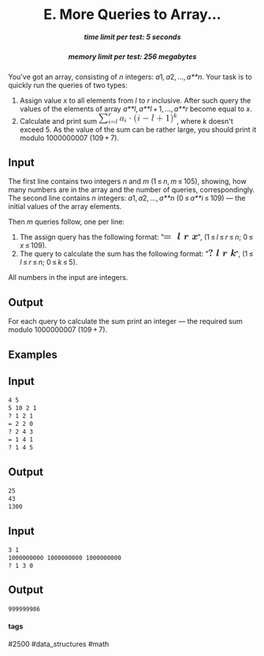 <h1 style='text-align: center;'> E. More Queries to Array...</h1>

<h5 style='text-align: center;'>time limit per test: 5 seconds</h5>
<h5 style='text-align: center;'>memory limit per test: 256 megabytes</h5>

You've got an array, consisting of *n* integers: *a*1, *a*2, ..., *a**n*. Your task is to quickly run the queries of two types:

1. Assign value *x* to all elements from *l* to *r* inclusive. After such query the values of the elements of array *a**l*, *a**l* + 1, ..., *a**r* become equal to *x*.
2. Calculate and print sum ![](images/920d5e77b57e41992ceefa42465edf8cfc006a39.png), where *k* doesn't exceed 5. As the value of the sum can be rather large, you should print it modulo 1000000007 (109 + 7).
## Input

The first line contains two integers *n* and *m* (1 ≤ *n*, *m* ≤ 105), showing, how many numbers are in the array and the number of queries, correspondingly. The second line contains *n* integers: *a*1, *a*2, ..., *a**n* (0 ≤ *a**i* ≤ 109) — the initial values of the array elements.

Then *m* queries follow, one per line:

1. The assign query has the following format: "![](images/b2ef693fd11e9e29c50f180848ea668ed6d33b22.png)", (1 ≤ *l* ≤ *r* ≤ *n*; 0 ≤ *x* ≤ 109).
2. The query to calculate the sum has the following format: "![](images/6a63948f42b361ef379406ad9a679d1da1aee76b.png)", (1 ≤ *l* ≤ *r* ≤ *n*; 0 ≤ *k* ≤ 5).

All numbers in the input are integers.

## Output

For each query to calculate the sum print an integer — the required sum modulo 1000000007 (109 + 7).

## Examples

## Input


```
4 5  
5 10 2 1  
? 1 2 1  
= 2 2 0  
? 2 4 3  
= 1 4 1  
? 1 4 5  

```
## Output


```
25  
43  
1300  

```
## Input


```
3 1  
1000000000 1000000000 1000000000  
? 1 3 0  

```
## Output


```
999999986  

```


#### tags 

#2500 #data_structures #math 